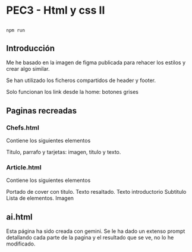 # PEC3 - Html y css II

##

```
npm run
```

## Introducción

Me he basado en la imagen de figma publicada para rehacer los estilos y crear algo similar.

Se han utilizado los ficheros compartidos de header y footer.

Solo funcionan los link desde la home: botones grises

## Paginas recreadas

### Chefs.html

Contiene los siguientes elementos

Titulo, parrafo y tarjetas: imagen, titulo y texto.

### Article.html

Contiene los siguientes elementos

Portado de cover con titulo.
Texto resaltado.
Texto introductorio
Subtitulo
Lista de elementos.
Imagen

## ai.html

Esta página ha sido creada con gemini. Se le ha dado un extenso prompt detallando cada parte de la pagina y el resultado que se ve, no lo he modificado.
